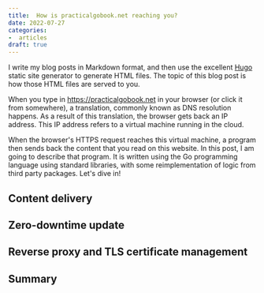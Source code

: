 ```yaml
---
title:  How is practicalgobook.net reaching you?
date: 2022-07-27
categories:
-  articles
draft: true
---
```

I write my blog posts in Markdown format,  and then use the excellent [Hugo](https://gohugo.io/) static site 
generator to generate HTML files. The topic of this blog post is how those HTML files are served
to you.

When you type in https://practicalgobook.net in your browser (or click it from somewhere), a translation,
commonly known as DNS resolution happens. As a result of this translation, the browser gets back
an IP address. This IP address refers to a virtual machine running in the cloud. 

When the browser's HTTPS request reaches this virtual machine, a program then sends back the content 
that you read on this website. In this post, I am going to describe that program. It is written using 
the Go programming language using standard libraries, with some reimplementation of logic from 
third party packages. Let's dive in!

## Content delivery

## Zero-downtime update

## Reverse proxy and TLS certificate management

## Summary
